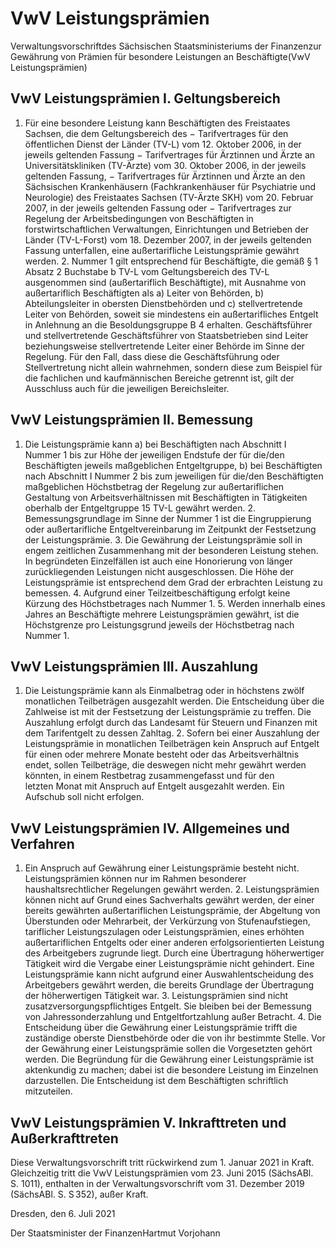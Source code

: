 # VwV Leistungsprämien

Verwaltungsvorschriftdes Sächsischen Staatsministeriums der Finanzenzur Gewährung von Prämien für besondere Leistungen an Beschäftigte(VwV Leistungsprämien)

## VwV Leistungsprämien I. Geltungsbereich

1. Für eine besondere Leistung kann Beschäftigten des Freistaates Sachsen, die dem Geltungsbereich des − Tarifvertrages für den öffentlichen Dienst der Länder (TV-L) vom 12. Oktober 2006, in der jeweils geltenden Fassung − Tarifvertrages für Ärztinnen und Ärzte an Universitätskliniken (TV-Ärzte) vom 30. Oktober 2006, in der jeweils geltenden Fassung, − Tarifvertrages für Ärztinnen und Ärzte an den Sächsischen Krankenhäusern (Fachkrankenhäuser für Psychiatrie und Neurologie) des Freistaates Sachsen (TV-Ärzte SKH) vom 20. Februar 2007, in der jeweils geltenden Fassung oder − Tarifvertrages zur Regelung der Arbeitsbedingungen von Beschäftigten in forstwirtschaftlichen Verwaltungen, Einrichtungen und Betrieben der Länder
(TV-L-Forst) vom 18. Dezember 2007, in der jeweils geltenden Fassung unterfallen, eine außertarifliche Leistungsprämie gewährt werden. 2. Nummer 1 gilt entsprechend für Beschäftigte, die gemäß § 1 Absatz 2 Buchstabe b TV-L vom Geltungsbereich des TV-L ausgenommen sind (außertariflich Beschäftigte), mit Ausnahme von außertariflich Beschäftigten als a) Leiter von Behörden, b) Abteilungsleiter in obersten Dienstbehörden und c) stellvertretende Leiter von Behörden, soweit sie mindestens ein außertarifliches Entgelt in Anlehnung an die Besoldungsgruppe B 4 erhalten. Geschäftsführer und stellvertretende Geschäftsführer von Staatsbetrieben sind Leiter beziehungsweise stellvertretende Leiter einer Behörde im Sinne der Regelung. Für den Fall, dass diese die Geschäftsführung oder Stellvertretung nicht allein wahrnehmen, sondern diese zum Beispiel für die fachlichen und kaufmännischen Bereiche getrennt ist, gilt der Ausschluss auch für die jeweiligen Bereichsleiter. 
## VwV Leistungsprämien II. Bemessung

1. Die Leistungsprämie kann a) bei Beschäftigten nach Abschnitt I Nummer 1 bis zur Höhe der jeweiligen Endstufe der für die/den Beschäftigten jeweils maßgeblichen Entgeltgruppe, b) bei Beschäftigten nach Abschnitt I Nummer 2 bis zum jeweiligen für die/den Beschäftigten maßgeblichen Höchstbetrag der Regelung zur außertariflichen Gestaltung von Arbeitsverhältnissen mit Beschäftigten in Tätigkeiten oberhalb der Entgeltgruppe 15 TV-L gewährt werden. 2. Bemessungsgrundlage im Sinne der Nummer 1 ist die Eingruppierung oder außertarifliche Entgeltvereinbarung im Zeitpunkt der Festsetzung der Leistungsprämie. 3. Die Gewährung der Leistungsprämie soll in engem zeitlichen Zusammenhang mit der besonderen Leistung stehen. In begründeten Einzelfällen ist auch eine Honorierung von länger zurückliegenden Leistungen nicht ausgeschlossen. Die Höhe der Leistungsprämie ist entsprechend dem Grad der erbrachten Leistung zu bemessen. 4. Aufgrund einer Teilzeitbeschäftigung erfolgt keine Kürzung des Höchstbetrages nach Nummer 1. 5. Werden innerhalb eines Jahres an Beschäftigte mehrere Leistungsprämien gewährt, ist die Höchstgrenze pro Leistungsgrund jeweils der Höchstbetrag nach Nummer 1. 
## VwV Leistungsprämien III. Auszahlung

1. Die Leistungsprämie kann als Einmalbetrag oder in höchstens zwölf monatlichen Teilbeträgen ausgezahlt werden. Die Entscheidung über die Zahlweise ist mit der Festsetzung der Leistungsprämie zu treffen. Die Auszahlung erfolgt durch das Landesamt für Steuern und Finanzen mit dem Tarifentgelt zu dessen Zahltag. 2. Sofern bei einer Auszahlung der Leistungsprämie in monatlichen Teilbeträgen kein Anspruch auf Entgelt für einen oder mehrere Monate besteht oder das Arbeitsverhältnis endet, sollen Teilbeträge, die deswegen nicht mehr gewährt werden könnten, in einem Restbetrag zusammengefasst und für den letzten Monat mit Anspruch auf Entgelt ausgezahlt werden. Ein Aufschub soll nicht erfolgen. 
## VwV Leistungsprämien IV. Allgemeines und Verfahren

1. Ein Anspruch auf Gewährung einer Leistungsprämie besteht nicht. Leistungsprämien können nur im Rahmen besonderer haushaltsrechtlicher Regelungen gewährt werden. 2. Leistungsprämien können nicht auf Grund eines Sachverhalts gewährt werden, der einer bereits gewährten außertariflichen Leistungsprämie, der Abgeltung von Überstunden oder Mehrarbeit, der Verkürzung von Stufenaufstiegen, tariflicher Leistungszulagen oder Leistungsprämien, eines erhöhten außertariflichen Entgelts oder einer anderen erfolgsorientierten Leistung des Arbeitgebers zugrunde liegt. Durch eine Übertragung höherwertiger Tätigkeit wird die Vergabe einer Leistungsprämie nicht gehindert. Eine Leistungsprämie kann nicht aufgrund einer Auswahlentscheidung des Arbeitgebers gewährt werden, die bereits Grundlage der Übertragung der höherwertigen Tätigkeit war. 3. Leistungsprämien sind nicht zusatzversorgungspflichtiges Entgelt. Sie bleiben bei der Bemessung von Jahressonderzahlung und Entgeltfortzahlung außer Betracht. 4. Die Entscheidung über die Gewährung einer Leistungsprämie trifft die zuständige oberste Dienstbehörde oder die von ihr bestimmte Stelle. Vor der Gewährung einer Leistungsprämie sollen die Vorgesetzten gehört werden. Die Begründung für die Gewährung einer Leistungsprämie ist aktenkundig zu machen; dabei ist die besondere Leistung im Einzelnen darzustellen. Die Entscheidung ist dem Beschäftigten schriftlich mitzuteilen. 
## VwV Leistungsprämien V. Inkrafttreten und Außerkrafttreten

Diese Verwaltungsvorschrift tritt rückwirkend zum 1. Januar 2021 in Kraft. Gleichzeitig tritt die VwV Leistungsprämien vom 23. Juni 2015 (SächsABl. S. 1011), enthalten in der Verwaltungsvorschrift vom 31. Dezember 2019 (SächsABl. S. S 352), außer Kraft.

Dresden, den 6. Juli 2021

Der Staatsminister der FinanzenHartmut Vorjohann

